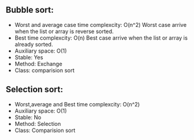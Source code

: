 ## Bubble sort:

* Worst and average case time complexcity: O(n^2) Worst case arrive when the list or array is reverse sorted.
* Best time complexcity: O(n) Best case arrive when the list or array is already sorted.
* Auxiliary space: O(1)
* Stable: Yes
* Method: Exchange
* Class: comparision sort
## Selection sort:
* Worst,average and Best time complexcity: O(n^2)
* Auxiliary space: O(1)
* Stable: No
* Method: Selection
* Class: Comparision sort
